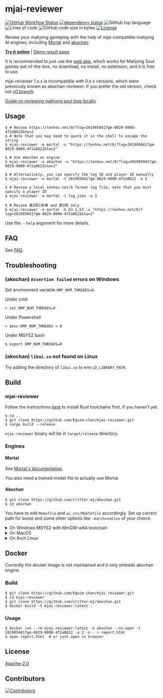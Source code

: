 # mjai-reviewer

[![GitHub Workflow Status](https://img.shields.io/github/actions/workflow/status/Equim-chan/mjai-reviewer/build.yml)](https://github.com/Equim-chan/mjai-reviewer/actions)
[![dependency status](https://deps.rs/repo/github/Equim-chan/mjai-reviewer/status.svg)](https://deps.rs/repo/github/Equim-chan/mjai-reviewer)
![GitHub top language](https://img.shields.io/github/languages/top/Equim-chan/mjai-reviewer)
![Lines of code](https://www.aschey.tech/tokei/github/Equim-chan/mjai-reviewer)
![GitHub code size in bytes](https://img.shields.io/github/languages/code-size/Equim-chan/mjai-reviewer)
[![License](https://img.shields.io/github/license/Equim-chan/mjai-reviewer)](https://github.com/Equim-chan/mjai-reviewer/blob/master/LICENSE)

Review your mahjong gameplay with the help of mjai-compatible mahjong AI engines, including [Mortal](https://github.com/Equim-chan/Mortal) and [akochan](https://github.com/critter-mj/akochan).

**[Try it online](https://mjai.ekyu.moe)** | [Demo result page](https://gh.ekyu.moe/mjai-reviewer-demo.html)

It is recommended to just use the [web app](https://mjai.ekyu.moe), which works for Mahjong Soul games out-of-the-box, no download, no install, no extension, and it is free to use.

mjai-reviewer 1.x.x is incompatible with 0.x.x versions, which were previously known as akochan-reviewer. If you prefer the old version, check out [v0 branch](https://github.com/Equim-chan/mjai-reviewer/tree/v0).

[Guide on reviewing mahjong soul logs locally](https://github.com/Equim-chan/mjai-reviewer/blob/master/mjsoul.adoc)

## Usage
```console
$ # Review https://tenhou.net/0/?log=2019050417gm-0029-0000-4f2a8622&tw=2
$ # Note that you may need to quote it in the shell to escape the string
$ mjai-reviewer -e mortal -u "https://tenhou.net/0/?log=2019050417gm-0029-0000-4f2a8622&tw=2"

$ # Use akochan as engine
$ mjai-reviewer -e akochan -u "https://tenhou.net/0/?log=2019050417gm-0029-0000-4f2a8622&tw=2"

$ # Alternatively, you can specify the log ID and player ID manually
$ mjai-reviewer -e mortal -t 2019050417gm-0029-0000-4f2a8622 -a 2

$ # Review a local tenhou.net/6 format log file, note that you must specify a player ID
$ mjai-reviewer -e mortal -i log.json -a 3

$ # Review 東2局1本場 and 東3局 only
$ mjai-reviewer -e mortal -k E2.1,E3 -u "https://tenhou.net/0/?log=2019050417gm-0029-0000-4f2a8622&tw=2"
```

Use the `--help` argument for more details.

## FAQ
See [FAQ](https://github.com/Equim-chan/mjai-reviewer/blob/master/faq.md).

## Troubleshooting
### (akochan) `Assertion failed` errors on Windows
Set environment variable `OMP_NUM_THREADS=8`.

Under cmd
```console
> set OMP_NUM_THREADS=8
```

Under Powershell
```console
> $env:OMP_NUM_THREADS = 8
```

Under MSYS2 bash
```console
$ export OMP_NUM_THREADS=8
```

### (akochan) `libai.so` not found on Linux
Try adding the directory of `libai.so` to env `LD_LIBRARY_PATH`.


## Build
### mjai-reviewer
Follow the instructions [here](https://www.rust-lang.org/learn/get-started) to install Rust toolchains first, if you haven't yet.

```console
$ cd ..
$ git clone https://github.com/Equim-chan/mjai-reviewer.git
$ cargo build --release
```

`mjai-reviewer` binary will be in `target/release` directory.

### Engines
#### Mortal
See [Mortal's documentation](https://mortal.ekyu.moe/user/build.html).

You also need a trained model file to actually use Mortal.

#### Akochan
```console
$ git clone https://github.com/critter-mj/akochan.git
$ cd akochan
```

You have to edit `Makefile` and `ai_src/Makfefile` accordingly. Set up correct path for boost and some other options like `-march=native` of your choice.

<details><summary>On Windows MSYS2 with MinGW-w64 toolchain</summary>
<p>

```console
$ pacman -Syu mingw-w64-x86_64-{toolchain,boost}
```

Edit `Makefile`:

```Makefile
LIBS = -lboost_system-mt -lws2_32 -L./ -lai -s
```

Edit `ai_src/Makefile`:

```Makefile
LIBS = -lboost_system-mt -lws2_32
```

```console
$ cd ai_src
$ make
$ cd ..
$ make
```

</p>
</details>

<details><summary>On MacOS</summary>
<p>

```console
$ brew install llvm libomp boost
$ cd ai_src
$ make -f Makefile_MacOS
$ cd ..
$ make -f Makefile_MacOS
```

</p>
</details>

<details><summary>On Arch Linux</summary>
<p>

```console
$ sudo pacman -Syu base-devel boost
$ make -f Makefile_Linux
$ cd ..
$ make -f Makefile_Linux
```

</p>
</details>

## Docker
Currently the docker image is not maintained and it only embeds akochan engine.

### Build
```console
$ git clone https://github.com/Equim-chan/mjai-reviewer.git
$ cd mjai-reviewer
$ git clone https://github.com/critter-mj/akochan.git
$ docker build -t mjai-reviewer:latest .
```

### Usage
```console
$ docker run --rm mjai-reviewer:latest -e akochan --no-open -t 2019050417gm-0029-0000-4f2a8622 -a 3 -o - > report.html
$ open report.html  # or just open in browser
```

## License
[Apache-2.0](https://github.com/Equim-chan/mjai-reviewer/blob/master/LICENSE)

## Contributors
[![Contributors](https://contrib.rocks/image?repo=Equim-chan/mjai-reviewer)](https://github.com/Equim-chan/mjai-reviewer/graphs/contributors)
